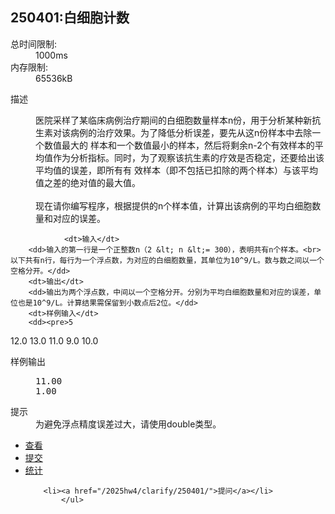 <h2>250401:白细胞计数</h2>
<div class="problem-page col-9">
	<dl class="problem-params">
		<dt>总时间限制: </dt>
		<dd>1000ms</dd>
			<dt>内存限制: </dt>
		<dd>65536kB</dd>
	</dl>
	<dl class="problem-content">
		<dt>描述</dt>
		<dd><p>医院采样了某临床病例治疗期间的白细胞数量样本n份，用于分析某种新抗生素对该病例的治疗效果。为了降低分析误差，要先从这n份样本中去除一个数值最大的
样本和一个数值最小的样本，然后将剩余n-2个有效样本的平均值作为分析指标。同时，为了观察该抗生素的疗效是否稳定，还要给出该平均值的误差，即所有有
效样本（即不包括已扣除的两个样本）与该平均值之差的绝对值的最大值。
<br><br>现在请你编写程序，根据提供的n个样本值，计算出该病例的平均白细胞数量和对应的误差。<br></p></dd>
				
				
				<dt>输入</dt>
		<dd>输入的第一行是一个正整数n（2 &lt; n &lt;= 300），表明共有n个样本。<br>以下共有n行，每行为一个浮点数，为对应的白细胞数量，其单位为10^9/L。数与数之间以一个空格分开。</dd>
		<dt>输出</dt>
		<dd>输出为两个浮点数，中间以一个空格分开。分别为平均白细胞数量和对应的误差，单位也是10^9/L。计算结果需保留到小数点后2位。</dd>
		<dt>样例输入</dt>
		<dd><pre>5
12.0
13.0
11.0
9.0
10.0</pre></dd>
		<dt>样例输出</dt>
		<dd><pre>11.00 1.00</pre></dd>
				<dt>提示</dt>
		<dd>为避免浮点精度误差过大，请使用double类型。</dd>
						</dl>
	<ul class="bottomMenu">
		<li class="current-show"><a href="/2025hw4/250401/">查看</a></li>
		<li><a href="/2025hw4/250401/submit/">提交</a></li>
				<li><a href="/2025hw4/250401/statistics/">统计</a></li>
			
		<li><a href="/2025hw4/clarify/250401/">提问</a></li>
			</ul>
</div>